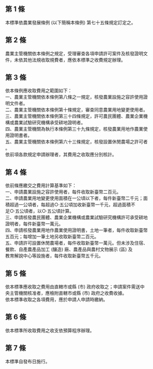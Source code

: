 第 1 條
-------
本標準依農業發展條例 (以下簡稱本條例) 第七十五條規定訂定之。

第 2 條
-------
農業主管機關依本條例之規定，受理審查各項申請許可案件及核發證明文  
件，未依其他法規收取規費者，應依本標準之收費規定辦理。

第 3 條
-------
依本條例應收取費用之範圍如下：                                    
一、農業主管機關依本條例第八條之一規定，核發農業設施之容許使用證  
    明文件者。                                                    
二、農業主管機關依本條例第十條規定，審查同意農業用地變更使用者。  
三、農業主管機關依本條例第三十四條規定，許可農民團體、農業企業機  
    構或農業試驗研究機構承受耕地證明者。                          
四、農業主管機關為執行本條例第三十九條規定，核發農業用地作農業使  
    用證明書者。                                                  
五、農業主管機關依本條例第六十三條規定，核發設置休閒農場之許可者  
    。                                                            
依前項各款規定申請辦理者，其費用之收取應分別核計。

第 4 條
-------
依前條應繳交之費用計算基準如下：                                   
一、申請農業設施之容許使用者，每件收取新臺幣二百元。               
二、申請農業用地變更使用面積在一公頃以下者，每件新臺幣二千元；面   
    積超過一公頃者，每超過○‧五公頃加收新臺幣一千元，超過面積不   
    足○‧五公頃者，以○‧五公頃計算。                             
三、申請核發農民團體、農業企業機構或農業試驗研究機構許可承受耕地   
    證明者，每件新臺幣一萬元。                                     
四、申請核發農業用地作農業使用證明書，土地一筆者，每件收取新臺幣   
    五百元；每增加一筆土地另收取新臺幣二百元。                     
五、申請許可設置休閒農場者，每件收取新臺幣一萬元。但未涉及住宿、   
    餐飲、自產農產品加工 (釀造) 廠、農產品與農村文物展示 (區) 及   
    教育解說中心等設施者，每件收取新臺幣五千元。

第 5 條
-------
依本標準應收取之費用由直轄市或縣 (市) 政府收取之；申請案件需送中  
央主管機關核准者，應檢附直轄市或縣 (市) 政府之收費收據。  
依本標準收取之各項費用，應於申請人申請時繳納。

第 6 條
-------
依本標準所收取費用之收支依預算程序辦理。

第 7 條
-------
本標準自發布日施行。

